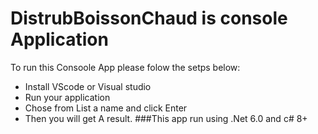 # DistrubBoissonChaud is console Application 
To run this Consoole App please folow the setps below: 
- Install VScode or Visual studio
- Run your application 
- Chose from List a name and click Enter
- Then you will get A result.
###This app run using .Net 6.0 and c# 8+
